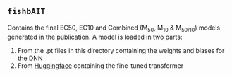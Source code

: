 ## `fishbAIT`

Contains the final EC50, EC10 and Combined (M<sub>50</sub>, M<sub>10</sub> & M<sub>50/10</sub>) models generated in the publication. A model is loaded in two parts:

1. From the .pt files in this directory containing the weights and biases for the DNN
2. From [Huggingface](https://huggingface.co/StyrbjornKall) containing the fine-tuned transformer
